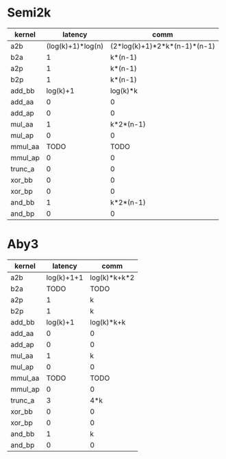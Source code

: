 # Semi2k
| kernel  |     latency      |              comm               |
|---------|------------------|---------------------------------|
|a2b      |(log(k)+1)\*log(n)|(2\*log(k)+1)\*2\*k\*(n-1)\*(n-1)|
|b2a      |1                 |k\*(n-1)                         |
|a2p      |1                 |k\*(n-1)                         |
|b2p      |1                 |k\*(n-1)                         |
|add_bb   |log(k)+1          |log(k)\*k                        |
|add_aa   |0                 |0                                |
|add_ap   |0                 |0                                |
|mul_aa   |1                 |k\*2\*(n-1)                      |
|mul_ap   |0                 |0                                |
|mmul_aa  |TODO              |TODO                             |
|mmul_ap  |0                 |0                                |
|trunc_a|0                 |0                                |
|xor_bb   |0                 |0                                |
|xor_bp   |0                 |0                                |
|and_bb   |1                 |k\*2\*(n-1)                      |
|and_bp   |0                 |0                                |
# Aby3
| kernel  | latency  |     comm     |
|---------|----------|--------------|
|a2b      |log(k)+1+1|log(k)\*k+k\*2|
|b2a      |TODO      |TODO          |
|a2p      |1         |k             |
|b2p      |1         |k             |
|add_bb   |log(k)+1  |log(k)\*k+k   |
|add_aa   |0         |0             |
|add_ap   |0         |0             |
|mul_aa   |1         |k             |
|mul_ap   |0         |0             |
|mmul_aa  |TODO      |TODO          |
|mmul_ap  |0         |0             |
|trunc_a|3         |4\*k          |
|xor_bb   |0         |0             |
|xor_bp   |0         |0             |
|and_bb   |1         |k             |
|and_bp   |0         |0             |

